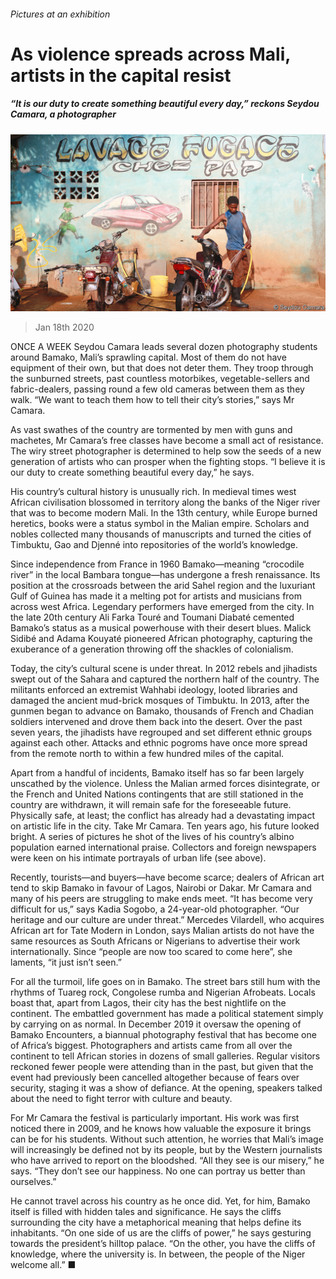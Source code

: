 ###### Pictures at an exhibition

# As violence spreads across Mali, artists in the capital resist 

##### “It is our duty to create something beautiful every day,” reckons Seydou Camara, a photographer 

![image](images/20200118_BKP001_0.jpg) 

> Jan 18th 2020 

ONCE A WEEK Seydou Camara leads several dozen photography students around Bamako, Mali’s sprawling capital. Most of them do not have equipment of their own, but that does not deter them. They troop through the sunburned streets, past countless motorbikes, vegetable-sellers and fabric-dealers, passing round a few old cameras between them as they walk. “We want to teach them how to tell their city’s stories,” says Mr Camara.

As vast swathes of the country are tormented by men with guns and machetes, Mr Camara’s free classes have become a small act of resistance. The wiry street photographer is determined to help sow the seeds of a new generation of artists who can prosper when the fighting stops. “I believe it is our duty to create something beautiful every day,” he says.


His country’s cultural history is unusually rich. In medieval times west African civilisation blossomed in territory along the banks of the Niger river that was to become modern Mali. In the 13th century, while Europe burned heretics, books were a status symbol in the Malian empire. Scholars and nobles collected many thousands of manuscripts and turned the cities of Timbuktu, Gao and Djenné into repositories of the world’s knowledge.

Since independence from France in 1960 Bamako—meaning “crocodile river” in the local Bambara tongue—has undergone a fresh renaissance. Its position at the crossroads between the arid Sahel region and the luxuriant Gulf of Guinea has made it a melting pot for artists and musicians from across west Africa. Legendary performers have emerged from the city. In the late 20th century Ali Farka Touré and Toumani Diabaté cemented Bamako’s status as a musical powerhouse with their desert blues. Malick Sidibé and Adama Kouyaté pioneered African photography, capturing the exuberance of a generation throwing off the shackles of colonialism.

Today, the city’s cultural scene is under threat. In 2012 rebels and jihadists swept out of the Sahara and captured the northern half of the country. The militants enforced an extremist Wahhabi ideology, looted libraries and damaged the ancient mud-brick mosques of Timbuktu. In 2013, after the gunmen began to advance on Bamako, thousands of French and Chadian soldiers intervened and drove them back into the desert. Over the past seven years, the jihadists have regrouped and set different ethnic groups against each other. Attacks and ethnic pogroms have once more spread from the remote north to within a few hundred miles of the capital.

Apart from a handful of incidents, Bamako itself has so far been largely unscathed by the violence. Unless the Malian armed forces disintegrate, or the French and United Nations contingents that are still stationed in the country are withdrawn, it will remain safe for the foreseeable future. Physically safe, at least; the conflict has already had a devastating impact on artistic life in the city. Take Mr Camara. Ten years ago, his future looked bright. A series of pictures he shot of the lives of his country’s albino population earned international praise. Collectors and foreign newspapers were keen on his intimate portrayals of urban life (see above).

Recently, tourists—and buyers—have become scarce; dealers of African art tend to skip Bamako in favour of Lagos, Nairobi or Dakar. Mr Camara and many of his peers are struggling to make ends meet. “It has become very difficult for us,” says Kadia Sogobo, a 24-year-old photographer. “Our heritage and our culture are under threat.” Mercedes Vilardell, who acquires African art for Tate Modern in London, says Malian artists do not have the same resources as South Africans or Nigerians to advertise their work internationally. Since “people are now too scared to come here”, she laments, “it just isn’t seen.”

For all the turmoil, life goes on in Bamako. The street bars still hum with the rhythms of Tuareg rock, Congolese rumba and Nigerian Afrobeats. Locals boast that, apart from Lagos, their city has the best nightlife on the continent. The embattled government has made a political statement simply by carrying on as normal. In December 2019 it oversaw the opening of Bamako Encounters, a biannual photography festival that has become one of Africa’s biggest. Photographers and artists came from all over the continent to tell African stories in dozens of small galleries. Regular visitors reckoned fewer people were attending than in the past, but given that the event had previously been cancelled altogether because of fears over security, staging it was a show of defiance. At the opening, speakers talked about the need to fight terror with culture and beauty.

For Mr Camara the festival is particularly important. His work was first noticed there in 2009, and he knows how valuable the exposure it brings can be for his students. Without such attention, he worries that Mali’s image will increasingly be defined not by its people, but by the Western journalists who have arrived to report on the bloodshed. “All they see is our misery,” he says. “They don’t see our happiness. No one can portray us better than ourselves.”

He cannot travel across his country as he once did. Yet, for him, Bamako itself is filled with hidden tales and significance. He says the cliffs surrounding the city have a metaphorical meaning that helps define its inhabitants. “On one side of us are the cliffs of power,” he says gesturing towards the president’s hilltop palace. “On the other, you have the cliffs of knowledge, where the university is. In between, the people of the Niger welcome all.” ■

